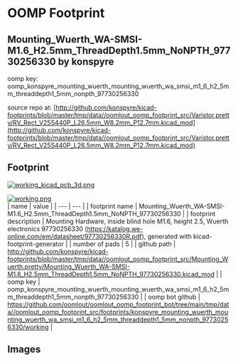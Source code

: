 # OOMP Footprint  
## Mounting_Wuerth_WA-SMSI-M1.6_H2.5mm_ThreadDepth1.5mm_NoNPTH_97730256330  by konspyre  
  
oomp key: oomp_konspyre_mounting_wuerth_mounting_wuerth_wa_smsi_m1_6_h2_5mm_threaddepth1_5mm_nonpth_97730256330  
  
source repo at: [http://github.com/konspyre/kicad-footprints/blob/master/tmp/data//oomlout_oomp_footprint_src/Varistor.pretty/RV_Rect_V25S440P_L26.5mm_W8.2mm_P12.7mm.kicad_mod](http://github.com/konspyre/kicad-footprints/blob/master/tmp/data//oomlout_oomp_footprint_src/Varistor.pretty/RV_Rect_V25S440P_L26.5mm_W8.2mm_P12.7mm.kicad_mod)  
## Footprint  
  
[![working_kicad_pcb_3d.png](working_kicad_pcb_3d_600.png)](working_kicad_pcb_3d.png)  
  
[![working.png](working_600.png)](working.png)  
| name | value | 
| --- | --- | 
| footprint name | Mounting_Wuerth_WA-SMSI-M1.6_H2.5mm_ThreadDepth1.5mm_NoNPTH_97730256330 | 
| footprint description | Mounting Hardware, inside blind hole M1.6, height 2.5, Wuerth electronics 97730256330 (https://katalog.we-online.com/em/datasheet/97730256330R.pdf), generated with kicad-footprint-generator | 
| number of pads | 5 | 
| github path | http://github.com/konspyre/kicad-footprints/blob/master/tmp/data//oomlout_oomp_footprint_src/Mounting_Wuerth.pretty/Mounting_Wuerth_WA-SMSI-M1.6_H2.5mm_ThreadDepth1.5mm_NoNPTH_97730256330.kicad_mod | 
| oomp key | oomp_konspyre_mounting_wuerth_mounting_wuerth_wa_smsi_m1_6_h2_5mm_threaddepth1_5mm_nonpth_97730256330 | 
| oomp bot github | https://github.com/oomlout/oomlout_oomp_footprint_bot/tree/main/tmp/data//oomlout_oomp_footprint_src/footprints/konspyre_mounting_wuerth_mounting_wuerth_wa_smsi_m1_6_h2_5mm_threaddepth1_5mm_nonpth_97730256330/working | 
## Images  
